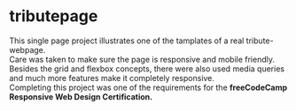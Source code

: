 # tributepage
This single page project illustrates one of the tamplates of a real tribute-webpage.<br>
Care was taken to make sure the page is responsive and mobile friendly.<br>
Besides the grid and flexbox concepts, there were also used media queries and much more features make it completely responsive. <br>
Completing this project was one of the requirements for the <strong>freeCodeCamp Responsive Web Design Certification.</strong>
